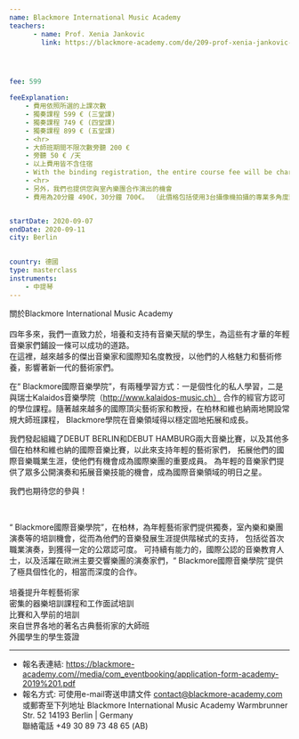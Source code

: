```yaml
---
name: Blackmore International Music Academy
teachers:
      - name: Prof. Xenia Jankovic
        link: https://blackmore-academy.com/de/209-prof-xenia-jankovic-cello-hochschule-fuer-musik-detmold




fee: 599

feeExplanation: 
    - 費用依照所選的上課次數
    - 獨奏課程 599 € (三堂課)
    - 獨奏課程 749 € (四堂課)
    - 獨奏課程 899 € (五堂課)
    - <hr>
    - 大師班期間不限次數旁聽 200 € 
    - 旁聽 50 € /天 
    - 以上費用皆不含住宿  
    - With the binding registration, the entire course fee will be charged.
    - <hr>
    - 另外，我們也提供您與室內樂團合作演出的機會
    - 費用為20分鐘 490€，30分鐘 700€。 （此價格包括使用3台攝像機拍攝的專業多角度影像)


startDate: 2020-09-07
endDate: 2020-09-11
city: Berlin 
      

country: 德國
type: masterclass
instruments:
    - 中提琴
---
```

關於Blackmore International Music Academy<br>  
四年多來，我們一直致力於，培養和支持有音樂天賦的學生，為這些有才華的年輕音樂家們鋪設一條可以成功的道路。<br>
在這裡，越來越多的傑出音樂家和國際知名度教授，以他們的人格魅力和藝術修養，影響著新一代的藝術家們。

在“ Blackmore國際音樂學院”，有兩種學習方式：一是個性化的私人學習，二是與瑞士Kalaidos音樂學院（http://www.kalaidos-music.ch）
合作的經官方認可的學位課程。隨著越來越多的國際頂尖藝術家和教授，在柏林和維也納兩地開設常規大師班課程，
Blackmore學院在音樂領域得以穩定固地拓展和成長。

我們發起組織了DEBUT BERLIN和DEBUT HAMBURG兩大音樂比賽，以及其他多個在柏林和維也納的國際音樂比賽，以此來支持年輕的藝術家們，
拓展他們的國際音樂職業生涯，使他們有機會成為國際樂團的重要成員。
為年輕的音樂家們提供了眾多公開演奏和拓展音樂技能的機會，成為國際音樂領域的明日之星。



我們也期待您的參與！

 

“ Blackmore國際音樂學院”，在柏林，為年輕藝術家們提供獨奏，室內樂和樂團演奏等的培訓機會，從而為他們的音樂發展生涯提供階梯式的支持，
包括從首次職業演奏，到獲得一定的公眾認可度。
可持續有能力的，國際公認的音樂教育人士，以及活躍在歐洲主要交響樂團的演奏家們，“ Blackmore國際音樂學院”提供了極具個性化的，相當而深度的合作。<br>  
培養提升年輕藝術家<br>
密集的器樂培訓課程和工作面試培訓<br>
比賽和入學前的培訓<br>
來自世界各地的著名古典藝術家的大師班<br>
外國學生的學生簽證<br>





<hr/>

- 報名表連結: https://blackmore-academy.com//media/com_eventbooking/application-form-academy-2019%201.pdf
- 報名方式: 
可使用e-mail寄送申請文件 contact@blackmore-academy.com <br>
或郵寄至下列地址
Blackmore International Music Academy
Warmbrunner Str. 52
14193 Berlin | Germany <br>
聯絡電話 +49 30 89 73 48 65 (AB)
